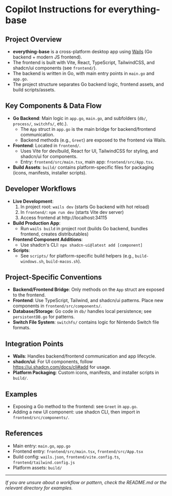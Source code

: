 # Copilot Instructions for everything-base

## Project Overview
- **everything-base** is a cross-platform desktop app using [Wails](https://wails.io/) (Go backend + modern JS frontend).
- The frontend is built with Vite, React, TypeScript, TailwindCSS, and shadcn/ui components (see `frontend/`).
- The backend is written in Go, with main entry points in `main.go` and `app.go`.
- The project structure separates Go backend logic, frontend assets, and build scripts/assets.

## Key Components & Data Flow
- **Go Backend**: Main logic in `app.go`, `main.go`, and subfolders (`db/`, `process/`, `switchfs/`, etc.).
  - The `App` struct in `app.go` is the main bridge for backend/frontend communication.
  - Backend methods (e.g., `Greet`) are exposed to the frontend via Wails.
- **Frontend**: Located in `frontend/`.
  - Uses Vite for dev/build, React for UI, TailwindCSS for styling, and shadcn/ui for components.
  - Entry: `frontend/src/main.tsx`, main app: `frontend/src/App.tsx`.
- **Build Assets**: `build/` contains platform-specific files for packaging (icons, manifests, installer scripts).

## Developer Workflows
- **Live Development**:
  1. In project root: `wails dev` (starts Go backend with hot reload)
  2. In `frontend/`: `npm run dev` (starts Vite dev server)
  3. Access frontend at http://localhost:34115
- **Build Production App**:
  - Run `wails build` in project root (builds Go backend, bundles frontend, creates distributables)
- **Frontend Component Additions**:
  - Use shadcn's CLI: `npx shadcn-ui@latest add [component]`
- **Scripts**:
  - See `scripts/` for platform-specific build helpers (e.g., `build-windows.sh`, `build-macos.sh`).

## Project-Specific Conventions
- **Backend/Frontend Bridge**: Only methods on the `App` struct are exposed to the frontend.
- **Frontend**: Use TypeScript, Tailwind, and shadcn/ui patterns. Place new components in `frontend/src/components/`.
- **Database/Storage**: Go code in `db/` handles local persistence; see `persistentDB.go` for patterns.
- **Switch File System**: `switchfs/` contains logic for Nintendo Switch file formats.

## Integration Points
- **Wails**: Handles backend/frontend communication and app lifecycle.
- **shadcn/ui**: For UI components, follow https://ui.shadcn.com/docs/cli#add for usage.
- **Platform Packaging**: Custom icons, manifests, and installer scripts in `build/`.

## Examples
- Exposing a Go method to the frontend: see `Greet` in `app.go`.
- Adding a new UI component: use shadcn CLI, then import in `frontend/src/components/`.

## References
- Main entry: `main.go`, `app.go`
- Frontend entry: `frontend/src/main.tsx`, `frontend/src/App.tsx`
- Build config: `wails.json`, `frontend/vite.config.ts`, `frontend/tailwind.config.js`
- Platform assets: `build/`

---

_If you are unsure about a workflow or pattern, check the README.md or the relevant directory for examples._
